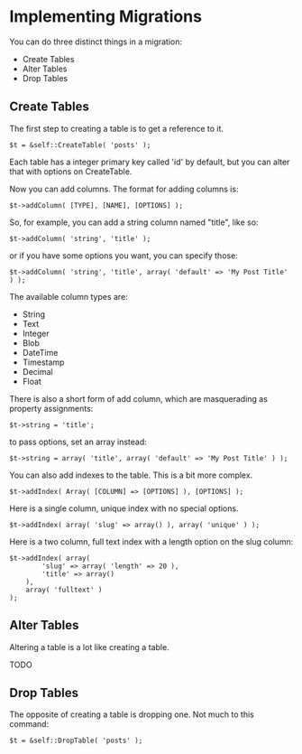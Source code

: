 Implementing Migrations
=======================

You can do three distinct things in a migration:

- Create Tables
- Alter Tables
- Drop Tables

Create Tables
-------------

The first step to creating a table is to get a reference to it.

    $t = &self::CreateTable( 'posts' );

Each table has a integer primary key called 'id' by default, but you can alter that with options on CreateTable.

Now you can add columns.  The format for adding columns is:

    $t->addColumn( [TYPE], [NAME], [OPTIONS] );

So, for example, you can add a string column named "title", like so:

    $t->addColumn( 'string', 'title' );

or if you have some options you want, you can specify those:

    $t->addColumn( 'string', 'title', array( 'default' => 'My Post Title' ) );

The available column types are:

- String
- Text
- Integer
- Blob
- DateTime
- Timestamp
- Decimal
- Float

There is also a short form of add column, which are masquerading as property assignments:

    $t->string = 'title';

to pass options, set an array instead:

    $t->string = array( 'title', array( 'default' => 'My Post Title' ) );

You can also add indexes to the table.  This is a bit more complex.

    $t->addIndex( Array( [COLUMN] => [OPTIONS] ), [OPTIONS] );

Here is a single column, unique index with no special options.

    $t->addIndex( array( 'slug' => array() ), array( 'unique' ) );

Here is a two column, full text index with a length option on the slug column:

    $t->addIndex( array(
	        'slug' => array( 'length' => 20 ),
	        'title' => array()
	    ),
	    array( 'fulltext' )
	);

Alter Tables
------------

Altering a table is a lot like creating a table.

TODO


Drop Tables
-----------

The opposite of creating a table is dropping one.  Not much to this command:

    $t = &self::DropTable( 'posts' );
